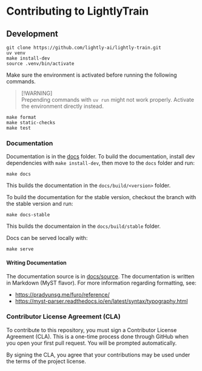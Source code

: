 # Contributing to LightlyTrain

## Development

```
git clone https://github.com/lightly-ai/lightly-train.git
uv venv
make install-dev
source .venv/bin/activate
```

Make sure the environment is activated before running the following commands.

> [!WARNING]\
> Prepending commands with `uv run` might not work properly. Activate the environment directly instead.

```
make format
make static-checks
make test
```

### Documentation

Documentation is in the [docs](./docs) folder. To build the documentation, install
dev dependencies with `make install-dev`, then move to the `docs` folder and run:

```
make docs
```

This builds the documentation in the `docs/build/<version>` folder.

To build the documentation for the stable version, checkout the branch with the
stable version and run:

```
make docs-stable
```

This builds the documentaion in the `docs/build/stable` folder.

Docs can be served locally with:

```
make serve
```

#### Writing Documentation

The documentation source is in [docs/source](./docs/source). The documentation is
written in Markdown (MyST flavor). For more information regarding formatting, see:

- https://pradyunsg.me/furo/reference/
- https://myst-parser.readthedocs.io/en/latest/syntax/typography.html

### Contributor License Agreement (CLA)

To contribute to this repository, you must sign a Contributor License Agreement (CLA).
This is a one-time process done through GitHub when you open your first pull request.
You will be prompted automatically.

By signing the CLA, you agree that your contributions may be used under the terms of the project license.

